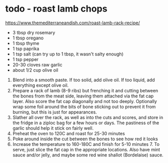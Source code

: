 # todo - roast lamb chops

https://www.themediterraneandish.com/roast-lamb-rack-recipe/

* 3 tbsp dry rosemary
* 1 tbsp oregano
* 1 tbsp thyme
* 1 tsp paprika
* 1 tsp salt (can try up to 1 tbsp, it wasn't salty enough)
* 1 tsp pepper
* 20-30 cloves raw garlic
* about 1/2 cup olive oil

1. Blend into a smooth paste. If too solid, add olive oil. If too liquid, add everything except olive oil.
2. Prepare a rack of lamb (8-9 ribs) but frenching it and cutting between the bones from the meat side, leaving them
   attached via the fat cap layer. Also score the fat cap diagonally and not too deeply. Optionally wrap some foil
   around the bits of bone sticking out to prevent it from burning, but this is just for appearances.
3. Slather all over the rack, as well as into the cuts and scores, and store in the fridge in a ziploc bag for a few
   hours or days. The pastiness of the garlic should help it stick on fairly well.
4. Preheat the oven to 120C and roast for 25-30 minutes
5. Poke around inside the cut between the bones to see how red it looks
6. Increase the temperature to 160-180C and finish for 5-10 minutes
   7. To serve, just slice the fat cap in the appropriate locations. Also have mint sauce and/or jelly, and maybe some
      red wine shallot (Bordelaise) sauce.